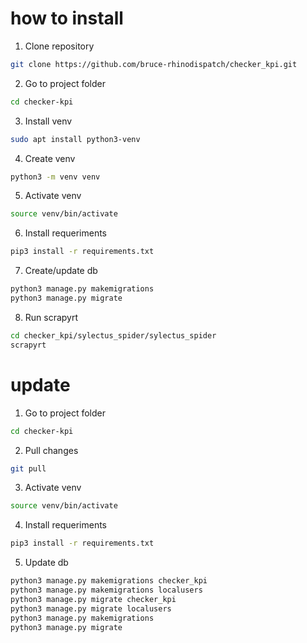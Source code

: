 # how to install 

1. Сlone repository
```bash
git clone https://github.com/bruce-rhinodispatch/checker_kpi.git
```

2. Go to project folder
```bash
cd checker-kpi
```

3. Install venv
```bash
sudo apt install python3-venv
```

4. Create venv
```bash
python3 -m venv venv
```

5. Activate venv
```bash
source venv/bin/activate 
```

6. Install requeriments
```bash
pip3 install -r requirements.txt
```

7. Create/update  db
```bash
python3 manage.py makemigrations
python3 manage.py migrate
```

8. Run scrapyrt
```bash
cd checker_kpi/sylectus_spider/sylectus_spider 
scrapyrt
```

# update

1. Go to project folder
```bash
cd checker-kpi
```
2. Pull  changes
```bash
git pull 
```

3. Activate venv
```bash
source venv/bin/activate 
```

4. Install requeriments
```bash
pip3 install -r requirements.txt
```

5. Update  db
```bash
python3 manage.py makemigrations checker_kpi
python3 manage.py makemigrations localusers
python3 manage.py migrate checker_kpi
python3 manage.py migrate localusers
python3 manage.py makemigrations
python3 manage.py migrate
```
